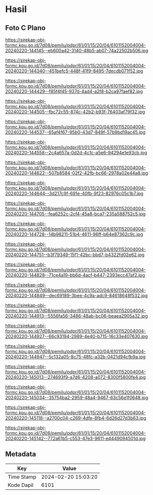# Hasil

## Foto C Plano

https://sirekap-obj-formc.kpu.go.id/7d08/pemilu/pdpr/61/01/15/20/04/6101152004004-20240220-144145--eb600a42-3140-48b5-ab07-74a22502b506.jpg

https://sirekap-obj-formc.kpu.go.id/7d08/pemilu/pdpr/61/01/15/20/04/6101152004004-20240220-144340--451befc5-448f-41f9-8495-7decdb071f52.jpg

https://sirekap-obj-formc.kpu.go.id/7d08/pemilu/pdpr/61/01/15/20/04/6101152004004-20240220-144429--f85f4f45-937d-4ad4-a2f8-b2ca97faef82.jpg

https://sirekap-obj-formc.kpu.go.id/7d08/pemilu/pdpr/61/01/15/20/04/6101152004004-20240220-144505--fbc72c55-874c-42b2-b93f-76403af79f32.jpg

https://sirekap-obj-formc.kpu.go.id/7d08/pemilu/pdpr/61/01/15/20/04/6101152004004-20240220-144537--65af4f67-95b0-43d7-849f-57b9bd19ac45.jpg

https://sirekap-obj-formc.kpu.go.id/7d08/pemilu/pdpr/61/01/15/20/04/6101152004004-20240220-144558--2c4a657a-0d2d-4c1c-a5e6-94294e1e93cb.jpg

https://sirekap-obj-formc.kpu.go.id/7d08/pemilu/pdpr/61/01/15/20/04/6101152004004-20240220-144622--507b8584-02f2-42fb-bc66-2978a02e44a8.jpg

https://sirekap-obj-formc.kpu.go.id/7d08/pemilu/pdpr/61/01/15/20/04/6101152004004-20240220-144644--3d217c9f-691e-40fb-9f23-82976c05c1b7.jpg

https://sirekap-obj-formc.kpu.go.id/7d08/pemilu/pdpr/61/01/15/20/04/6101152004004-20240220-144705--fea6252c-2cf4-45a8-bca7-235a588752c5.jpg

https://sirekap-obj-formc.kpu.go.id/7d08/pemilu/pdpr/61/01/15/20/04/6101152004004-20240220-144728--14b98211-51b4-4611-96ff-b64e87362c9c.jpg

https://sirekap-obj-formc.kpu.go.id/7d08/pemilu/pdpr/61/01/15/20/04/6101152004004-20240220-144751--b3f79349-15f1-42bc-bbd7-b4322fd02e62.jpg

https://sirekap-obj-formc.kpu.go.id/7d08/pemilu/pdpr/61/01/15/20/04/6101152004004-20240220-144828--71ce4a19-bb6d-4acf-b447-2393ecc47af2.jpg

https://sirekap-obj-formc.kpu.go.id/7d08/pemilu/pdpr/61/01/15/20/04/6101152004004-20240220-144849--dec69189-3bee-4c9a-adc9-84618648f532.jpg

https://sirekap-obj-formc.kpu.go.id/7d08/pemilu/pdpr/61/01/15/20/04/6101152004004-20240220-144913--5556fa56-3486-48ab-bc06-beaea2905a32.jpg

https://sirekap-obj-formc.kpu.go.id/7d08/pemilu/pdpr/61/01/15/20/04/6101152004004-20240220-144927--66c93194-2989-4e40-b715-16c33e407630.jpg

https://sirekap-obj-formc.kpu.go.id/7d08/pemilu/pdpr/61/01/15/20/04/6101152004004-20240220-144947--5c132a05-8c75-48fc-a32b-0421d94cfb9a.jpg

https://sirekap-obj-formc.kpu.go.id/7d08/pemilu/pdpr/61/01/15/20/04/6101152004004-20240220-145013--274693f9-a7d6-4208-a072-8300f5800fe4.jpg

https://sirekap-obj-formc.kpu.go.id/7d08/pemilu/pdpr/61/01/15/20/04/6101152004004-20240220-145034--35754ba2-2959-48a4-9467-63c56e1f0648.jpg

https://sirekap-obj-formc.kpu.go.id/7d08/pemilu/pdpr/61/01/15/20/04/6101152004004-20240220-145118--a2700c04-c269-4dfe-8fb4-6d26d27d3b63.jpg

https://sirekap-obj-formc.kpu.go.id/7d08/pemilu/pdpr/61/01/15/20/04/6101152004004-20240220-145142--772a61b5-c553-47e3-9611-e4449094501d.jpg


## Metadata

| Key        | Value               |
| ---------- | ------------------- |
| Time Stamp | 2024-02-20 15:03:20 |
| Kode Dapil | 6101                |



